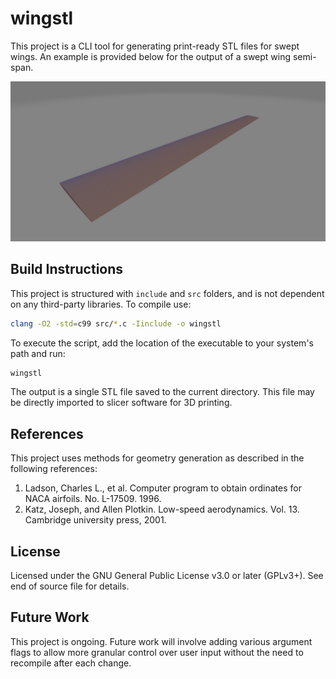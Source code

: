 # wingstl
This project is a CLI tool for generating print-ready STL files for swept wings. An example is provided below for the output of a swept wing semi-span.

![Alt text](wing.png)

## Build Instructions
This project is structured with `include` and `src` folders, and is not dependent on any third-party libraries. To compile use:

```bash
clang -O2 -std=c99 src/*.c -Iinclude -o wingstl
```

To execute the script, add the location of the executable to your system's path and run:

```bash
wingstl
```

The output is a single STL file saved to the current directory. This file may be directly imported to slicer software for 3D printing.

## References
This project uses methods for geometry generation as described in the following references:

1. Ladson, Charles L., et al. Computer program to obtain ordinates for NACA airfoils. No. L-17509. 1996.
2. Katz, Joseph, and Allen Plotkin. Low-speed aerodynamics. Vol. 13. Cambridge university press, 2001.

## License
Licensed under the GNU General Public License v3.0 or later (GPLv3+). See end of source file for details.

## Future Work
This project is ongoing. Future work will involve adding various argument flags to allow more granular control over user input
without the need to recompile after each change.